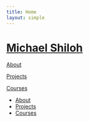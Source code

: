 ```yaml
---
title: Home
layout: simple
---
```


# [Michael Shiloh](http://michaelshiloh.github.io)

[About](http://michaelshiloh.github.io/about)

[Projects](http://michaelshiloh.github.io/projects)

[Courses](http://michaelshiloh.github.io/courses)

<ul>
	<li><a href="{{ site.baseurl }}/about/index.html">About</a></li>
	<li><a href="{{ site.baseurl }}/projects/index.html">Projects</a></li>
	<li><a href="{{ site.baseurl }}/courses/index.html">Courses</a></li>
</ul>

